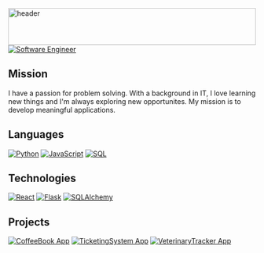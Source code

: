 <img width=100% height="75" src="https://t3.ftcdn.net/jpg/05/15/16/12/240_F_515161253_qgTl1av49pM4XmGMS8Tb7Ije0lBJcASS.jpg" alt="header"/>

<a href="https://git.io/typing-svg">
    <img src="https://readme-typing-svg.herokuapp.com?font=Montserrat&weight=500&size=25&duration=4500&pause=500&color=D9BED1&width=435&lines=Hello%2C+I'm+Galen+Reed;Software+Engineer" alt="Software Engineer"/>
</a>

## Mission

I have a passion for problem solving. With a background in IT, I love learning new things and I'm always exploring new opportunites. My mission is to develop meaningful applications. 

## Languages

[![Python](https://img.shields.io/badge/-Python-000?&logo=Python)](https://www.python.org/)
[![JavaScript](https://img.shields.io/badge/-JavaScript-000?&logo=JavaScript)](https://www.javascript.com/)
[![SQL](https://img.shields.io/badge/-SQL-000?&logo=MySQL)](https://www.mysql.com/)

## Technologies
[![React](https://img.shields.io/badge/-React-000?&logo=react)](https://react.dev/)
[![Flask](https://img.shields.io/badge/-Flask-000?&logo=flask)](https://flask.palletsprojects.com/en/stable/)
[![SQLAlchemy](https://img.shields.io/badge/-SQLAlchemy-000?&logo=sqlalchemy)](https://www.sqlalchemy.org/)

## Projects
[![CoffeeBook App](https://img.shields.io/badge/-CoffeeBook-black)](https://github.com/Galen-Reed/CoffeeBookApp)
[![TicketingSystem App](https://img.shields.io/badge/-TicketingSystem-black)](https://github.com/Galen-Reed/TicketingSystem)
[![VeterinaryTracker App](https://img.shields.io/badge/-VeterinaryTracker-black)](https://github.com/Galen-Reed/VeterinaryTracker)
<!--
**Galen-Reed/galen-reed** is a ✨ _special_ ✨ repository because its `README.md` (this file) appears on your GitHub profile.

Here are some ideas to get you started:

- 🔭 I’m currently working on ...
- 🌱 I’m currently learning ...
- 👯 I’m looking to collaborate on ...
- 🤔 I’m looking for help with ...
- 💬 Ask me about ...
- 📫 How to reach me: ...
- 😄 Pronouns: ...
- ⚡ Fun fact: ...
-->
